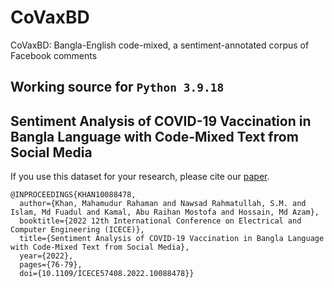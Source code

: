 # CoVaxBD
CoVaxBD: Bangla-English code-mixed, a sentiment-annotated corpus of Facebook comments

## Working source for `Python 3.9.18`

## Sentiment Analysis of COVID-19 Vaccination in Bangla Language with Code-Mixed Text from Social Media

If you use this dataset for your research, please cite our [paper](https://ieeexplore.ieee.org/document/10088478).

```
@INPROCEEDINGS{KHAN10088478,
  author={Khan, Mahamudur Rahaman and Nawsad Rahmatullah, S.M. and Islam, Md Fuadul and Kamal, Abu Raihan Mostofa and Hossain, Md Azam},
  booktitle={2022 12th International Conference on Electrical and Computer Engineering (ICECE)}, 
  title={Sentiment Analysis of COVID-19 Vaccination in Bangla Language with Code-Mixed Text from Social Media}, 
  year={2022},
  pages={76-79},
  doi={10.1109/ICECE57408.2022.10088478}}

```
